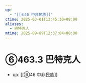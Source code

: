 ```yaml
---
up:
  - "[[⑥46 中非民族]]"
ctime: 2025-03-01T13:45:30+08:00
aliases:
  - 巴特克人
mtime: 2025-09-09T12:37:04+08:00
---
```


# ⑥463.3 巴特克人

- up: [[⑥46 中非民族]]
